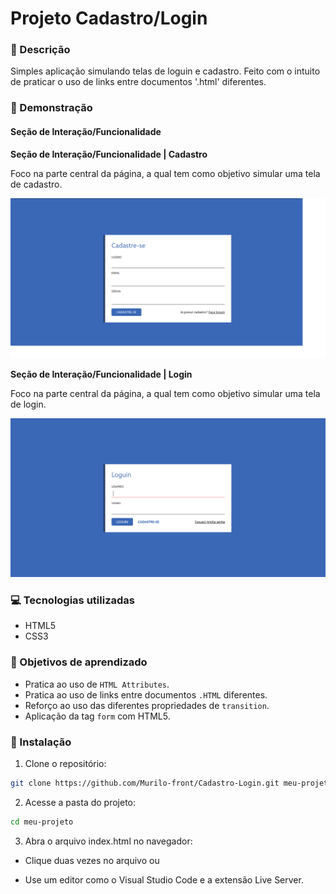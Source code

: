# Projeto Cadastro/Login

### 📝 Descrição

Simples aplicação simulando telas de loguin e cadastro. Feito com o intuito de praticar o uso de links entre documentos '.html' diferentes.

### 👀 Demonstração

#### Seção de Interação/Funcionalidade

**Seção de Interação/Funcionalidade | Cadastro**

Foco na parte central da página, a qual tem como objetivo simular uma tela de cadastro.

<img src="Produto/Foto-produto-cadastro.png" alt="Captura de tela da tela de cadastro">

**Seção de Interação/Funcionalidade | Login**

Foco na parte central da página, a qual tem como objetivo simular uma tela de login.

<img src="Produto/Foto-produto-loguin.png" alt="Captura de tela da tela de login">

### 💻 Tecnologias utilizadas

- HTML5
- CSS3

### 🎯 Objetivos de aprendizado

- Pratica ao uso de `HTML Attributes`.
- Pratica ao uso de links entre documentos `.HTML` diferentes.
- Reforço ao uso das diferentes propriedades de `transition`.
- Aplicação da tag `form` com HTML5.

### 📲 Instalação

1. Clone o repositório:

```bash
git clone https://github.com/Murilo-front/Cadastro-Login.git meu-projeto
```

2. Acesse a pasta do projeto:

```bash
cd meu-projeto
```

3. Abra o arquivo index.html no navegador:

- Clique duas vezes no arquivo ou

- Use um editor como o Visual Studio Code e a extensão Live Server.
